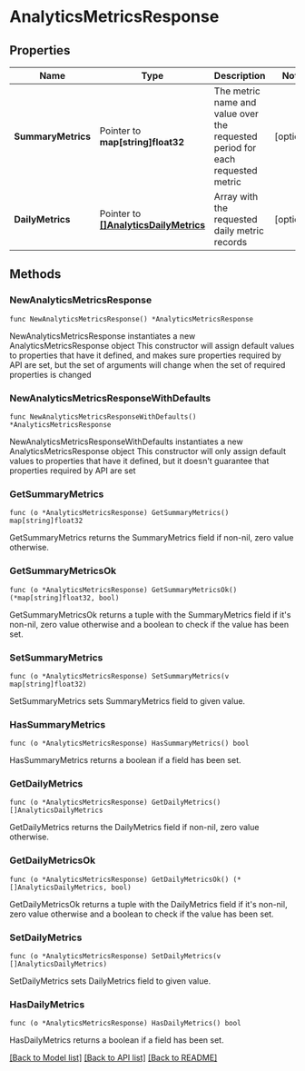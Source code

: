 # AnalyticsMetricsResponse

## Properties

Name | Type | Description | Notes
------------ | ------------- | ------------- | -------------
**SummaryMetrics** | Pointer to **map[string]float32** | The metric name and value over the requested period for each requested metric | [optional] 
**DailyMetrics** | Pointer to [**[]AnalyticsDailyMetrics**](AnalyticsDailyMetrics.md) | Array with the requested daily metric records | [optional] 

## Methods

### NewAnalyticsMetricsResponse

`func NewAnalyticsMetricsResponse() *AnalyticsMetricsResponse`

NewAnalyticsMetricsResponse instantiates a new AnalyticsMetricsResponse object
This constructor will assign default values to properties that have it defined,
and makes sure properties required by API are set, but the set of arguments
will change when the set of required properties is changed

### NewAnalyticsMetricsResponseWithDefaults

`func NewAnalyticsMetricsResponseWithDefaults() *AnalyticsMetricsResponse`

NewAnalyticsMetricsResponseWithDefaults instantiates a new AnalyticsMetricsResponse object
This constructor will only assign default values to properties that have it defined,
but it doesn't guarantee that properties required by API are set

### GetSummaryMetrics

`func (o *AnalyticsMetricsResponse) GetSummaryMetrics() map[string]float32`

GetSummaryMetrics returns the SummaryMetrics field if non-nil, zero value otherwise.

### GetSummaryMetricsOk

`func (o *AnalyticsMetricsResponse) GetSummaryMetricsOk() (*map[string]float32, bool)`

GetSummaryMetricsOk returns a tuple with the SummaryMetrics field if it's non-nil, zero value otherwise
and a boolean to check if the value has been set.

### SetSummaryMetrics

`func (o *AnalyticsMetricsResponse) SetSummaryMetrics(v map[string]float32)`

SetSummaryMetrics sets SummaryMetrics field to given value.

### HasSummaryMetrics

`func (o *AnalyticsMetricsResponse) HasSummaryMetrics() bool`

HasSummaryMetrics returns a boolean if a field has been set.

### GetDailyMetrics

`func (o *AnalyticsMetricsResponse) GetDailyMetrics() []AnalyticsDailyMetrics`

GetDailyMetrics returns the DailyMetrics field if non-nil, zero value otherwise.

### GetDailyMetricsOk

`func (o *AnalyticsMetricsResponse) GetDailyMetricsOk() (*[]AnalyticsDailyMetrics, bool)`

GetDailyMetricsOk returns a tuple with the DailyMetrics field if it's non-nil, zero value otherwise
and a boolean to check if the value has been set.

### SetDailyMetrics

`func (o *AnalyticsMetricsResponse) SetDailyMetrics(v []AnalyticsDailyMetrics)`

SetDailyMetrics sets DailyMetrics field to given value.

### HasDailyMetrics

`func (o *AnalyticsMetricsResponse) HasDailyMetrics() bool`

HasDailyMetrics returns a boolean if a field has been set.


[[Back to Model list]](../README.md#documentation-for-models) [[Back to API list]](../README.md#documentation-for-api-endpoints) [[Back to README]](../README.md)


